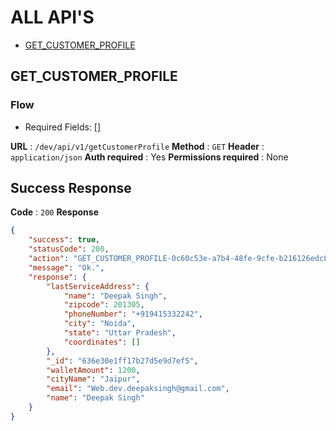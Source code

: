 # ALL API'S

* [GET_CUSTOMER_PROFILE](#GET_CUSTOMER_PROFILE)

## GET_CUSTOMER_PROFILE

### Flow
* Required Fields: []

**URL** : `/dev/api/v1/getCustomerProfile`
**Method** : `GET`
**Header** : `application/json`
**Auth required** : Yes
**Permissions required** : None

## Success Response 
**Code** : `200`
**Response**
```json
{
    "success": true,
    "statusCode": 200,
    "action": "GET_CUSTOMER_PROFILE-0c60c53e-a7b4-48fe-9cfe-b216126edc8f",
    "message": "Ok.",
    "response": {
        "lastServiceAddress": {
            "name": "Deepak Singh",
            "zipcode": 201305,
            "phoneNumber": "+919415332242",
            "city": "Noida",
            "state": "Uttar Pradesh",
            "coordinates": []
        },
        "_id": "636e30e1ff17b27d5e9d7ef5",
        "walletAmount": 1200,
        "cityName": "Jaipur",
        "email": "Web.dev.deepaksingh@gmail.com",
        "name": "Deepak Singh"
    }
}
```